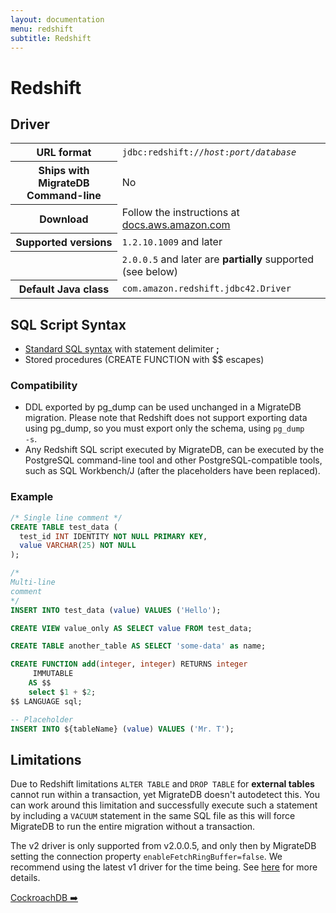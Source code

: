 ```yaml
---
layout: documentation
menu: redshift
subtitle: Redshift
---
```


# Redshift

## Driver

<table class="table">
<tr>
<th>URL format</th>
<td><code>jdbc:redshift://<i>host</i>:<i>port</i>/<i>database</i></code></td>
</tr>
<tr>
<th>Ships with MigrateDB Command-line</th>
<td>No</td>
</tr>
<tr>
<th>Download</th>
<td>Follow the instructions at <a href="http://docs.aws.amazon.com/redshift/latest/mgmt/configure-jdbc-connection.html#download-jdbc-driver">docs.aws.amazon.com</a></td>
</tr>
<tr>
<th>Supported versions</th>
<td><code>1.2.10.1009</code> and later</td>
</tr>
<tr>
<th></th>
<td><code>2.0.0.5</code> and later are <strong>partially</strong> supported (see below)</td>
</tr>
<tr>
<th>Default Java class</th>
<td><code>com.amazon.redshift.jdbc42.Driver</code></td>
</tr>
</table>

## SQL Script Syntax

- [Standard SQL syntax](/migratedb/documentation/concepts/migrations#sql-based-migrations#syntax) with statement delimiter **;**
- Stored procedures (CREATE FUNCTION with $$ escapes)

### Compatibility

- DDL exported by pg_dump can be used unchanged in a MigrateDB migration. Please note that Redshift does not support
  exporting data using
  pg_dump, so you must export only the schema, using <code>pg_dump -s</code>.
- Any Redshift SQL script executed by MigrateDB,
  can be executed by the PostgreSQL command-line tool and other PostgreSQL-compatible tools,
  such as SQL Workbench/J (after the placeholders have been replaced).

### Example

```sql
/* Single line comment */
CREATE TABLE test_data (
  test_id INT IDENTITY NOT NULL PRIMARY KEY,
  value VARCHAR(25) NOT NULL
);

/*
Multi-line
comment
*/
INSERT INTO test_data (value) VALUES ('Hello');

CREATE VIEW value_only AS SELECT value FROM test_data;

CREATE TABLE another_table AS SELECT 'some-data' as name;

CREATE FUNCTION add(integer, integer) RETURNS integer
     IMMUTABLE
    AS $$
    select $1 + $2;
$$ LANGUAGE sql;

-- Placeholder
INSERT INTO ${tableName} (value) VALUES ('Mr. T');
```

## Limitations

Due to Redshift limitations `ALTER TABLE` and `DROP TABLE` for **external tables** cannot run within a transaction, yet
MigrateDB doesn't
autodetect this. You can work around this limitation and successfully execute such a statement by including a `VACUUM`
statement in the same SQL file as this will force MigrateDB to run the entire migration without a transaction.

The v2 driver is only supported from v2.0.0.5, and only then by MigrateDB setting the connection
property `enableFetchRingBuffer=false`.
We recommend using the latest v1 driver for the time being.
See [here](https://github.com/aws/amazon-redshift-jdbc-driver/issues/4) for more details.

<p class="next-steps">
    <a class="btn btn-primary" href="/migratedb/documentation/database/cockroachdb">CockroachDB ➡️</a>
</p>
